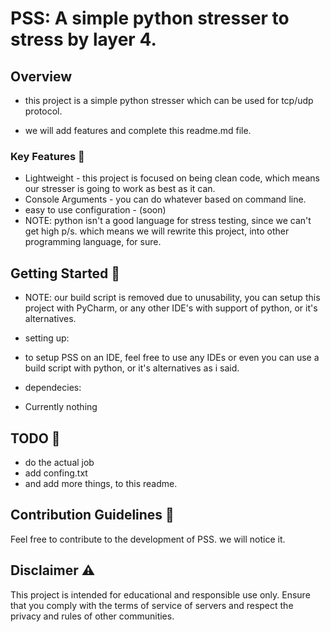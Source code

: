 # PSS: A simple python stresser to stress by layer 4.

## Overview

- this project is a simple python stresser which can be used for tcp/udp protocol.

- we will add features and complete this readme.md file.


### Key Features 🚀

- Lightweight - this project is focused on being clean code, which means our stresser is going to work as best as it can.
- Console Arguments - you can do whatever based on command line.
- easy to use configuration - (soon)
- NOTE: python isn't a good language for stress testing, since we can't get high p/s. which means we will rewrite this project, into other programming language, for sure.

## Getting Started 🚧

- NOTE: our build script is removed due to unusability, you can setup this project with PyCharm, or any other IDE's with support of python, or it's alternatives.

- setting up:
- to setup PSS on an IDE, feel free to use any IDEs or even you can use a build script with python, or it's alternatives as i said.
- dependecies:
- Currently nothing

## TODO 📝
- do the actual job
- add confing.txt
- and add more things, to this readme.

## Contribution Guidelines 🤝

Feel free to contribute to the development of PSS. we will notice it.

## Disclaimer ⚠️

This project is intended for educational and responsible use only. Ensure that you comply with the terms of service of servers and respect the privacy and rules of other communities.
